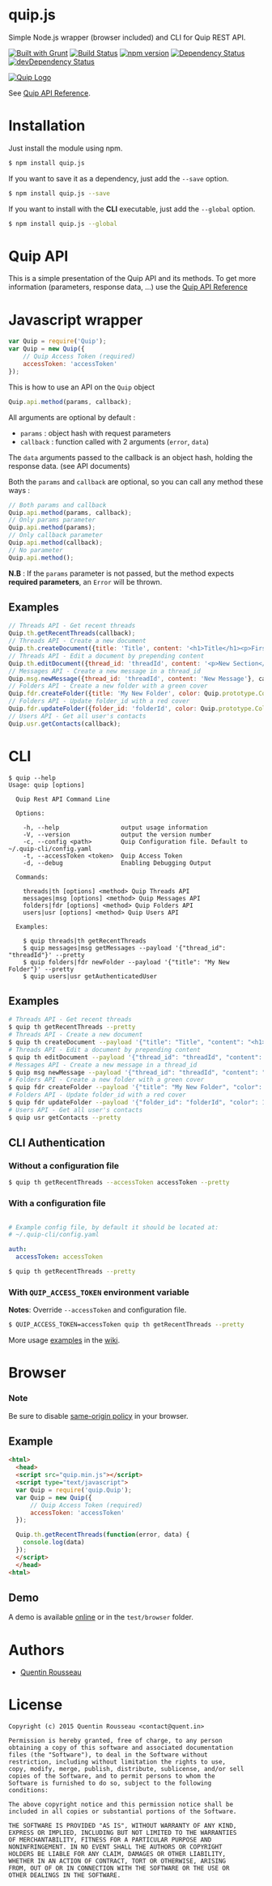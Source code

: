 # quip.js

Simple Node.js wrapper (browser included) and CLI for Quip REST API.

[![Built with Grunt](https://cdn.gruntjs.com/builtwith.png)](http://gruntjs.com/)
[![Build Status](https://travis-ci.org/kwent/quip.js.svg?branch=master)](https://travis-ci.org/kwent/quip.js)
[![npm version](https://img.shields.io/npm/v/quip.js.svg?style=flat)](https://www.npmjs.com/package/quip.js)
[![Dependency Status](https://david-dm.org/kwent/quip.js.svg?theme=shields.io)](https://www.npmjs.com/package/quip.js)
[![devDependency Status](https://david-dm.org/kwent/quip.js/dev-status.svg?theme=shields.io)](https://www.npmjs.com/package/quip.js)

[![Quip Logo](https://github.com/kwent/quip.js/blob/master/assets/quip_logo.png?raw=1)](https://quip.com/)

See [Quip API Reference](https://quip.com/api/reference).

# Installation

Just install the module using npm.

```bash
$ npm install quip.js
```

If you want to save it as a dependency, just add the `--save` option.

```bash
$ npm install quip.js --save
```

If you want to install with the **CLI** executable, just add the `--global` option.

```bash
$ npm install quip.js --global
```

# Quip API

This is a simple presentation of the Quip API and its methods.
To get more information (parameters, response data, ...) use the [Quip API Reference](https://quip.com/api/reference)

# Javascript wrapper

```js
var Quip = require('Quip');
var Quip = new Quip({
    // Quip Access Token (required)
    accessToken: 'accessToken'
});
```

This is how to use an API on the `Quip` object

```js
Quip.api.method(params, callback);
```

All arguments are optional by default :
- `params` : object hash with request parameters
- `callback` : function called with 2 arguments (`error`, `data`)

The `data` arguments passed to the callback is an object hash, holding the response data. (see API documents)

Both the `params` and `callback` are optional, so you can call any method these ways :

```js
// Both params and callback
Quip.api.method(params, callback);
// Only params parameter
Quip.api.method(params);
// Only callback parameter
Quip.api.method(callback);
// No parameter
Quip.api.method();
```

**N.B** : If the `params` parameter is not passed, but the method expects **required parameters**, an `Error` will be
thrown.

## Examples

```js
// Threads API - Get recent threads
Quip.th.getRecentThreads(callback);
// Threads API - Create a new document
Quip.th.createDocument({title: 'Title', content: '<h1>Title</h1><p>First paragraph</p>'}, callback);
// Threads API - Edit a document by prepending content
Quip.th.editDocument({thread_id: 'threadId', content: '<p>New Section</p>', location: Quip.prototype.Operation.PREPEND}, callback);
// Messages API - Create a new message in a thread_id
Quip.msg.newMessage({thread_id: 'threadId', content: 'New Message'}, callback);
// Folders API - Create a new folder with a green cover
Quip.fdr.createFolder({title: 'My New Folder', color: Quip.prototype.Color.GREEN}, callback);
// Folders API - Update folder_id with a red cover
Quip.fdr.updateFolder({folder_id: 'folderId', color: Quip.prototype.Color.RED}, callback);
// Users API - Get all user's contacts
Quip.usr.getContacts(callback);

```
# CLI

```
$ quip --help
Usage: quip [options]

  Quip Rest API Command Line

  Options:

    -h, --help                 output usage information
    -V, --version              output the version number
    -c, --config <path>        Quip Configuration file. Default to ~/.quip-cli/config.yaml
    -t, --accessToken <token>  Quip Access Token
    -d, --debug                Enabling Debugging Output

  Commands:

    threads|th [options] <method> Quip Threads API
    messages|msg [options] <method> Quip Messages API
    folders|fdr [options] <method> Quip Folders API
    users|usr [options] <method> Quip Users API

  Examples:

    $ quip threads|th getRecentThreads
    $ quip messages|msg getMessages --payload '{"thread_id": "threadId"}' --pretty
    $ quip folders|fdr newFolder --payload '{"title": "My New Folder"}' --pretty
    $ quip users|usr getAuthenticatedUser
```
## Examples

```bash
# Threads API - Get recent threads
$ quip th getRecentThreads --pretty
# Threads API - Create a new document
$ quip th createDocument --payload '{"title": "Title", "content": "<h1>Title</h1><p>First paragraph</p>"}' --pretty
# Threads API - Edit a document by prepending content
$ quip th editDocument --payload '{"thread_id": "threadId", "content": "<p>New Section</p>", "location": 1}' --pretty
# Messages API - Create a new message in a thread_id
$ quip msg newMessage --payload '{"thread_id": "threadId", "content": "New Message"}' --pretty
# Folders API - Create a new folder with a green cover
$ quip fdr createFolder --payload '{"title": "My New Folder", "color": 3}' --pretty
# Folders API - Update folder_id with a red cover
$ quip fdr updateFolder --payload '{"folder_id": "folderId", "color": 1}' --pretty
# Users API - Get all user's contacts
$ quip usr getContacts --pretty
```


## CLI Authentication

### Without a configuration file

```bash
$ quip th getRecentThreads --accessToken accessToken --pretty
```

### With a configuration file

```yaml

# Example config file, by default it should be located at:
# ~/.quip-cli/config.yaml

auth:
  accessToken: accessToken
```

```bash
$ quip th getRecentThreads --pretty
```

### With `QUIP_ACCESS_TOKEN` environment variable

**Notes**: Override `--accessToken` and configuration file.

```bash
$ QUIP_ACCESS_TOKEN=accessToken quip th getRecentThreads --pretty
```

More usage [examples](https://github.com/kwent/quip.js/wiki/CLI) in the [wiki](https://github.com/kwent/quip.js/wiki).

# Browser

### Note

Be sure to disable [same-origin policy](http://en.wikipedia.org/wiki/Same-origin_policy) in your browser.

## Example

```html
<html>
  <head>
  <script src="quip.min.js"></script>
  <script type="text/javascript">
  var Quip = require('quip.Quip');
  var Quip = new Quip({
      // Quip Access Token (required)
      accessToken: 'accessToken'
  });

  Quip.th.getRecentThreads(function(error, data) {
    console.log(data)  
  });
  </script>
  </head>
<html>
```

## Demo

A demo is available [online](http://kwent.github.io/quip.js/) or in the `test/browser` folder.

# Authors

- [Quentin Rousseau](https://github.com/kwent)

# License

```plain
Copyright (c) 2015 Quentin Rousseau <contact@quent.in>

Permission is hereby granted, free of charge, to any person
obtaining a copy of this software and associated documentation
files (the "Software"), to deal in the Software without
restriction, including without limitation the rights to use,
copy, modify, merge, publish, distribute, sublicense, and/or sell
copies of the Software, and to permit persons to whom the
Software is furnished to do so, subject to the following
conditions:

The above copyright notice and this permission notice shall be
included in all copies or substantial portions of the Software.

THE SOFTWARE IS PROVIDED "AS IS", WITHOUT WARRANTY OF ANY KIND,
EXPRESS OR IMPLIED, INCLUDING BUT NOT LIMITED TO THE WARRANTIES
OF MERCHANTABILITY, FITNESS FOR A PARTICULAR PURPOSE AND
NONINFRINGEMENT. IN NO EVENT SHALL THE AUTHORS OR COPYRIGHT
HOLDERS BE LIABLE FOR ANY CLAIM, DAMAGES OR OTHER LIABILITY,
WHETHER IN AN ACTION OF CONTRACT, TORT OR OTHERWISE, ARISING
FROM, OUT OF OR IN CONNECTION WITH THE SOFTWARE OR THE USE OR
OTHER DEALINGS IN THE SOFTWARE.
```
